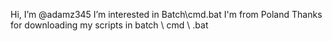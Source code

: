 Hi, I’m @adamz345
I’m interested in Batch\cmd\.bat
I'm from Poland
Thanks for downloading my scripts in batch \ cmd \ .bat
